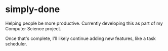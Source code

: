 # simply-done
Helping people be more productive.
Currently developing this as part of my Computer Science project. 

Once that's complete, I'll likely continue adding new features, like a task scheduler.
